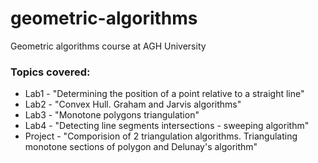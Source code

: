 # geometric-algorithms
Geometric algorithms course at AGH University

### Topics covered:
- Lab1 - "Determining the position of a point relative to a straight line"
- Lab2 - "Convex Hull. Graham and Jarvis algorithms"
- Lab3 - "Monotone polygons triangulation"
- Lab4 - "Detecting line segments intersections - sweeping algorithm"
- Project - "Comporision of 2 triangulation algorithms. Triangulating monotone sections of polygon and Delunay's algorithm"  


